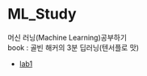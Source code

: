 # ML_Study

머신 러닝(Machine Learning)공부하기    
book : 골빈 해커의 3분 딥러닝(텐서플로 맛)

- [lab1](https://github.com/anji314/ML_Study/blob/master/%EA%B3%A8%EB%B9%88%ED%95%B4%EC%BB%A4%EC%9D%98%203%EB%B6%84%20%EB%94%A5%EB%9F%AC%EB%8B%9D/Lec1_%ED%85%90%EC%84%9C%ED%94%8C%EB%A1%9C%20%ED%94%84%EB%A1%9C%EA%B7%B8%EB%9E%98%EB%B0%8D%20101.md)
